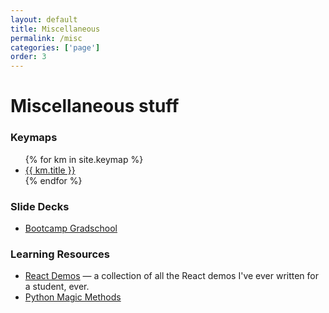 ```yaml
---
layout: default
title: Miscellaneous
permalink: /misc
categories: ['page']
order: 3
---
```


# Miscellaneous stuff

<h3>Keymaps</h3>
<ul>
  {% for km in site.keymap %}
    <li><a href="{{ km.permalink }}">{{ km.title }}</a></li>
  {% endfor %}
</ul>

<h3>Slide Decks</h3>
<ul>
  <li><a href="/assets/bootcamp-gradschool">Bootcamp Gradschool</a></li>
</ul>

<h3>Learning Resources</h3>
<ul>
  <li><a href="https://codepen.io/collection/nMozpv">React Demos</a> &mdash; a collection
    of all the React demos I've ever written for a student, ever.
  </li>
  <li><a href="/jupyter/magic-methods.html">Python Magic Methods</a></li>
</ul>
